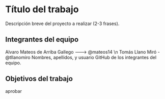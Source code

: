 # Título del trabajo

Descripción breve del proyecto a realizar (2-3 frases).

## Integrantes del equipo
Alvaro Mateos de Arriba Gallego ---> @mateos14
\n Tomás Llano Miró - @tllanomiro
Nombres, apellidos, y usuario GitHub de los integrantes del equipo.

## Objetivos del trabajo

aprobar
